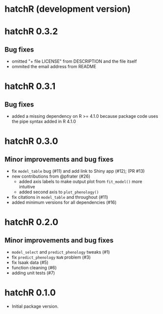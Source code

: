 # hatchR (development version)

# hatchR 0.3.2

## Bug fixes

-   omitted "+ file LICENSE" from DESCRIPTION and the file itself
-   ommited the email address from README

# hatchR 0.3.1

## Bug fixes

-   added a missing dependency on R >= 4.1.0 because package code uses the pipe syntax added in R 4.1.0

# hatchR 0.3.0

## Minor improvements and bug fixes

-   fix `model_table` bug (#11) and add link to Shiny app (#12); (PR #13)
-   new contributions from @pfrater (#26)
    -   added axis labels to make output plot from `fit_model()` more intuitive
    -   added second axis to `plot_phenology()`
-   fix citations in `model_table` and throughout (#11)
-   added minimum versions for all dependencies (#16)

# hatchR 0.2.0

## Minor improvements and bug fixes

-   `model_select` and `predict_phenology` tweaks (#1)
-   fix `predict_phenology` `NaN` problem (#3)
-   fix Isaak data (#5)
-   function cleaning (#6)
-   adding unit tests (#7)

# hatchR 0.1.0

-   Initial package version.
